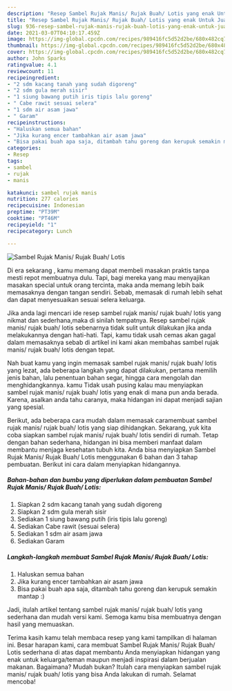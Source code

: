 ```yaml
---
description: "Resep Sambel Rujak Manis/ Rujak Buah/ Lotis yang enak Untuk Jualan"
title: "Resep Sambel Rujak Manis/ Rujak Buah/ Lotis yang enak Untuk Jualan"
slug: 936-resep-sambel-rujak-manis-rujak-buah-lotis-yang-enak-untuk-jualan
date: 2021-03-07T04:10:17.459Z
image: https://img-global.cpcdn.com/recipes/989416fc5d52d2be/680x482cq70/sambel-rujak-manis-rujak-buah-lotis-foto-resep-utama.jpg
thumbnail: https://img-global.cpcdn.com/recipes/989416fc5d52d2be/680x482cq70/sambel-rujak-manis-rujak-buah-lotis-foto-resep-utama.jpg
cover: https://img-global.cpcdn.com/recipes/989416fc5d52d2be/680x482cq70/sambel-rujak-manis-rujak-buah-lotis-foto-resep-utama.jpg
author: John Sparks
ratingvalue: 4.1
reviewcount: 11
recipeingredient:
- "2 sdm kacang tanah yang sudah digoreng"
- "2 sdm gula merah sisir"
- "1 siung bawang putih iris tipis lalu goreng"
- " Cabe rawit sesuai selera"
- "1 sdm air asam jawa"
- " Garam"
recipeinstructions:
- "Haluskan semua bahan"
- "Jika kurang encer tambahkan air asam jawa"
- "Bisa pakai buah apa saja, ditambah tahu goreng dan kerupuk semakin mantap :)"
categories:
- Resep
tags:
- sambel
- rujak
- manis

katakunci: sambel rujak manis 
nutrition: 277 calories
recipecuisine: Indonesian
preptime: "PT39M"
cooktime: "PT46M"
recipeyield: "1"
recipecategory: Lunch

---
```



![Sambel Rujak Manis/ Rujak Buah/ Lotis](https://img-global.cpcdn.com/recipes/989416fc5d52d2be/680x482cq70/sambel-rujak-manis-rujak-buah-lotis-foto-resep-utama.jpg)

Di era  sekarang , kamu memang dapat membeli masakan praktis tanpa mesti repot membuatnya dulu. Tapi, bagi mereka yang mau menyajikan masakan special untuk orang tercinta, maka anda memang lebih baik memasaknya dengan tangan sendiri. Sebab, memasak di rumah lebih sehat dan dapat menyesuaikan sesuai selera keluarga.

Jika anda lagi mencari ide resep sambel rujak manis/ rujak buah/ lotis yang nikmat dan sederhana,maka di sinilah tempatnya. Resep sambel rujak manis/ rujak buah/ lotis  sebenarnya tidak sulit untuk dilakukan jika anda melakukannya dengan hati-hati. Tapi, kamu tidak usah cemas akan gagal dalam memasaknya 
sebab di artikel ini kami akan membahas sambel rujak manis/ rujak buah/ lotis dengan tepat.  



Nah buat kamu yang ingin memasak sambel rujak manis/ rujak buah/ lotis yang lezat, ada beberapa langkah yang dapat dilakukan, pertama memilih jenis bahan, lalu penentuan bahan segar, hingga cara mengolah dan menghidangkannya. kamu Tidak usah pusing kalau mau menyiapkan sambel rujak manis/ rujak buah/ lotis yang enak di mana pun anda berada. Karena, asalkan anda  tahu caranya, maka hidangan ini dapat menjadi sajian yang spesial.

Berikut, ada beberapa cara mudah dalam memasak caramembuat sambel rujak manis/ rujak buah/ lotis yang siap dihidangkan. Sekarang, yuk kita coba siapkan sambel rujak manis/ rujak buah/ lotis sendiri di rumah. Tetap dengan bahan sederhana, hidangan ini bisa memberi manfaat dalam membantu menjaga kesehatan tubuh kita. Anda bisa menyiapkan Sambel Rujak Manis/ Rujak Buah/ Lotis menggunakan 6 bahan dan 3 tahap pembuatan. Berikut ini cara dalam menyiapkan hidangannya.

<!--inarticleads1-->

##### Bahan-bahan dan bumbu yang diperlukan dalam pembuatan Sambel Rujak Manis/ Rujak Buah/ Lotis:

1. Siapkan 2 sdm kacang tanah yang sudah digoreng
1. Siapkan 2 sdm gula merah sisir
1. Sediakan 1 siung bawang putih (iris tipis lalu goreng)
1. Sediakan  Cabe rawit (sesuai selera)
1. Sediakan 1 sdm air asam jawa
1. Sediakan  Garam




<!--inarticleads2-->

##### Langkah-langkah membuat Sambel Rujak Manis/ Rujak Buah/ Lotis:

1. Haluskan semua bahan
1. Jika kurang encer tambahkan air asam jawa
1. Bisa pakai buah apa saja, ditambah tahu goreng dan kerupuk semakin mantap :)




Jadi, itulah artikel tentang  sambel rujak manis/ rujak buah/ lotis  yang sederhana dan mudah versi kami. Semoga kamu bisa membuatnya dengan hasil yang memuaskan. 

Terima kasih kamu telah membaca resep yang kami tampilkan di halaman ini. Besar harapan kami, cara membuat  Sambel Rujak Manis/ Rujak Buah/ Lotis sederhana di atas dapat membantu Anda menyiapkan hidangan yang enak untuk keluarga/teman maupun menjadi inspirasi dalam berjualan makanan. Bagaimana? Mudah bukan? Itulah cara menyiapkan sambel rujak manis/ rujak buah/ lotis yang bisa Anda lakukan di rumah. Selamat mencoba!

